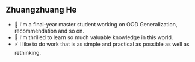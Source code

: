 ## Zhuangzhuang He
- 🔭 I'm a final-year master student working on OOD Generalization, recommendation and so on.
- 🌱 I'm thrilled to learn so much valuable knowledge in this world.
- ⚡  I like to do work that is as simple and practical as possible as well as rethinking.

<!--
**bruno686/bruno686** is a ✨ _special_ ✨ repository because its `README.md` (this file) appears on your GitHub profile.

Here are some ideas to get you started:

- 🔭 I’m currently working on ...
- 🌱 I’m currently learning ...
- 👯 I’m looking to collaborate on ...
- 🤔 I’m looking for help with ...
- 💬 Ask me about ...
- 📫 How to reach me: ...
- 😄 Pronouns: ...
- ⚡ Fun fact: ...
-->
